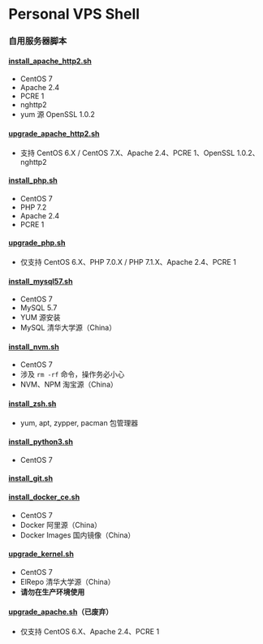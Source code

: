 # Personal VPS Shell

### **自用服务器脚本**

#### [install_apache_http2.sh](https://raw.githubusercontent.com/ttionya/Personal-VPS-Shell/master/install_apache_http2.sh)
- CentOS 7
- Apache 2.4
- PCRE 1
- nghttp2
- yum 源 OpenSSL 1.0.2

#### [upgrade_apache_http2.sh](https://raw.githubusercontent.com/ttionya/Personal-VPS-Shell/master/upgrade_apache_http2.sh)
- 支持 CentOS 6.X / CentOS 7.X、Apache 2.4、PCRE 1、OpenSSL 1.0.2、nghttp2

#### [install_php.sh](https://raw.githubusercontent.com/ttionya/Personal-VPS-Shell/master/install_php.sh)
- CentOS 7
- PHP 7.2
- Apache 2.4
- PCRE 1

#### [upgrade_php.sh](https://raw.githubusercontent.com/ttionya/Personal-VPS-Shell/master/upgrade_php.sh)
- 仅支持 CentOS 6.X、PHP 7.0.X / PHP 7.1.X、Apache 2.4、PCRE 1

#### [install_mysql57.sh](https://raw.githubusercontent.com/ttionya/Personal-VPS-Shell/master/install_mysql57.sh)
- CentOS 7
- MySQL 5.7
- YUM 源安装
- MySQL 清华大学源（China）

#### [install_nvm.sh](https://raw.githubusercontent.com/ttionya/Personal-VPS-Shell/master/install_nvm.sh)
- CentOS 7
- 涉及 `rm -rf` 命令，操作务必小心
- NVM、NPM 淘宝源（China）

#### [install_zsh.sh](https://raw.githubusercontent.com/ttionya/Personal-VPS-Shell/master/install_zsh.sh)
- yum, apt, zypper, pacman 包管理器

#### [install_python3.sh](https://raw.githubusercontent.com/ttionya/Personal-VPS-Shell/master/install_python3.sh)
- CentOS 7

#### [install_git.sh](https://raw.githubusercontent.com/ttionya/Personal-VPS-Shell/master/install_git.sh)

#### [install_docker_ce.sh](https://raw.githubusercontent.com/ttionya/Personal-VPS-Shell/master/install_docker_ce.sh)
- CentOS 7
- Docker 阿里源（China）
- Docker Images 国内镜像（China）

#### [upgrade_kernel.sh](https://raw.githubusercontent.com/ttionya/Personal-VPS-Shell/master/upgrade_kernel.sh)
- CentOS 7
- ElRepo 清华大学源（China）
- **请勿在生产环境使用**

#### [upgrade_apache.sh](https://raw.githubusercontent.com/ttionya/Personal-VPS-Shell/master/upgrade_apache.sh)（已废弃）
- 仅支持 CentOS 6.X、Apache 2.4、PCRE 1
